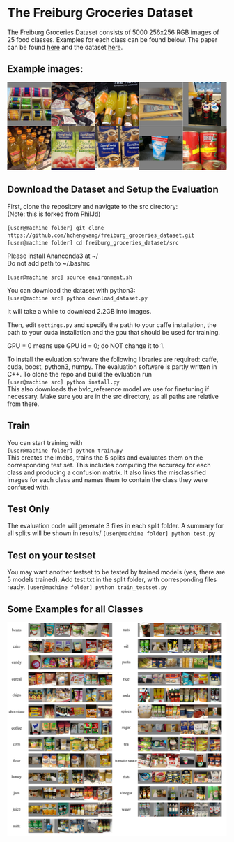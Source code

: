 # The Freiburg Groceries Dataset
The Freiburg Groceries Dataset consists of 5000 256x256 RGB images of 25 food classes. Examples for each class can be found below. The paper can be found [here](http://ais.informatik.uni-freiburg.de/publications/papers/jund16groceries.pdf) and the dataset [here](http://www2.informatik.uni-freiburg.de/~eitel/freiburg_groceries_dataset.html).

## Example images:
![Example images](figures/examples.png?raw=true "Example Images")
## Download the Dataset and Setup the Evaluation
First, clone the repository and navigate to the src directory: <br>
(Note: this is forked from PhilJd)

`[user@machine folder] git clone https://github.com/hchengwang/freiburg_groceries_dataset.git` <br>
`[user@machine folder] cd freiburg_groceries_dataset/src` <br>

Please install Ananconda3 at ~/ <br>
Do not add path to ~/.bashrc

`[user@machine src] source environment.sh`

You can download the dataset with python3: <br>
`[user@machine src] python download_dataset.py`

It will take a while to download 2.2GB into images.

Then, edit `settings.py` and specify the path to your caffe installation,
the path to your cuda installation and the gpu that should be used for training.

GPU = 0 means use GPU id = 0; do NOT change it to 1.

To install the evluation software the following libraries are required: caffe, cuda, boost, python3, numpy.
The evaluation software is partly written in C++. To clone the repo and build the evluation run <br>
`[user@machine src] python install.py`<br>
This also downloads the bvlc_reference model we use for finetuning if necessary. Make sure you are 
in the src directory, as all paths are relative from there.

## Train
You can start training with <br>
`[user@machine folder] python train.py` <br>
This creates the lmdbs, trains the 5 splits and evaluates them on the corresponding test set. This includes
computing the accuracy for each class and producing a confusion matrix.
It also links the misclassified images for each class and names them to contain
the class they were confused with.

## Test Only
The evaluation code will generate 3 files in each split folder.
A summary for all splits will be shown in results/
`[user@machine folder] python test.py` <br>

## Test on your testset
You may want another testset to be tested by trained models (yes, there are 5 models trained).
Add test.txt in the split folder, with corresponding files ready.
`[user@machine folder] python train_testset.py` <br>

## Some Examples for all Classes
![Class overview images](figures/class_overview.png?raw=true "Class Overview Images")
